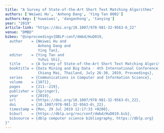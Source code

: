 ```yaml
---
title: "A Survey of State-of-the-Art Short Text Matching Algorithms"
authors: ['Weiwei Hu', 'Anhong Dang', 'Ying Tan 0002']
authors-key: ['huweiwei', 'danganhong', 'tanying']
year: "2019"
article-link: "https://doi.org/10.1007/978-981-32-9563-6_22"
venue: "DMBD"
bibex: "@inproceedings{DBLP:conf/dmbd/HuD019,
  author    = {Weiwei Hu and
               Anhong Dang and
               Ying Tan},
  editor    = {Ying Tan and
               Yuhui Shi},
  title     = {A Survey of State-of-the-Art Short Text Matching Algorithms},
  booktitle = {Data Mining and Big Data - 4th International Conference, {DMBD} 2019,
               Chiang Mai, Thailand, July 26-30, 2019, Proceedings},
  series    = {Communications in Computer and Information Science},
  volume    = {1071},
  pages     = {211--219},
  publisher = {Springer},
  year      = {2019},
  url       = {https://doi.org/10.1007/978-981-32-9563-6\_22},
  doi       = {10.1007/978-981-32-9563-6\_22},
  timestamp = {Mon, 29 Jul 2019 12:17:33 +0200},
  biburl    = {https://dblp.org/rec/conf/dmbd/HuD019.bib},
  bibsource = {dblp computer science bibliography, https://dblp.org}
}"
---
```

